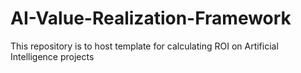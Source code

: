 # AI-Value-Realization-Framework
This repository is to host template for calculating ROI on Artificial Intelligence projects
